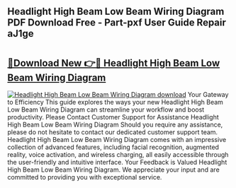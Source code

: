 ## Headlight High Beam Low Beam Wiring Diagram PDF Download Free - Part-pxf User Guide Repair aJ1ge

# <h2><a href="http://dfmall.blite.top/?on=Headlight+High+Beam+Low+Beam+Wiring+Diagram">🔗Download New 👉🔴 Headlight High Beam Low Beam Wiring Diagram</a></h2>

[![Headlight High Beam Low Beam Wiring Diagram download](https://i.imgur.com/lujVjoI.png)](http://dfmall.blite.top/?on=Headlight+High+Beam+Low+Beam+Wiring+Diagram)
Your Gateway to Efficiency This guide explores the ways your new Headlight High Beam Low Beam Wiring Diagram can streamline your workflow and boost productivity. Please Contact Customer Support for Assistance Headlight High Beam Low Beam Wiring Diagram Should you require any assistance, please do not hesitate to contact our dedicated customer support team. Headlight High Beam Low Beam Wiring Diagram comes with an impressive collection of advanced features, including facial recognition, augmented reality, voice activation, and wireless charging, all easily accessible through the user-friendly and intuitive interface. Your Feedback is Valued Headlight High Beam Low Beam Wiring Diagram. We appreciate your input and are committed to providing you with exceptional service.
